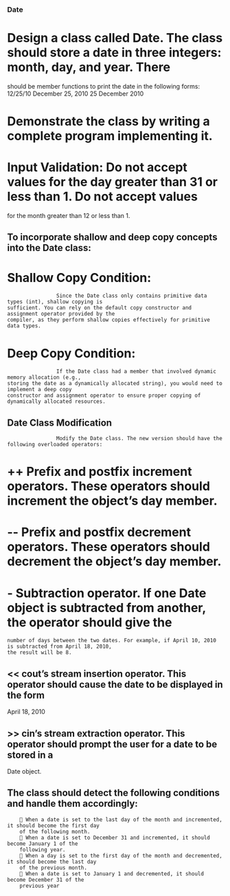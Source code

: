 ### Date
# Design a class called Date. The class should store a date in three integers: month, day, and year. There 
should be member functions to print the date in the following forms:
    12/25/10
    December 25, 2010
    25 December 2010

# Demonstrate the class by writing a complete program implementing it.

# Input Validation: Do not accept values for the day greater than 31 or less than 1. Do not accept values 
for the month greater than 12 or less than 1.


## To incorporate shallow and deep copy concepts into the Date class:

#     Shallow Copy Condition:
                    Since the Date class only contains primitive data types (int), shallow copying is 
    sufficient. You can rely on the default copy constructor and assignment operator provided by the 
    compiler, as they perform shallow copies effectively for primitive data types.
#     Deep Copy Condition: 
                    If the Date class had a member that involved dynamic memory allocation (e.g., 
    storing the date as a dynamically allocated string), you would need to implement a deep copy 
    constructor and assignment operator to ensure proper copying of dynamically allocated resources.


## Date Class Modification
                    Modify the Date class. The new version should have the following overloaded operators:
#     ++ Prefix and postfix increment operators. These operators should increment the object’s day member. 
#     -- Prefix and postfix decrement operators. These operators should decrement the object’s day member. 
#     - Subtraction operator. If one Date object is subtracted from another, the operator should give the 
    number of days between the two dates. For example, if April 10, 2010 is subtracted from April 18, 2010, 
    the result will be 8.


## << cout’s stream insertion operator. This operator should cause the date to be displayed in the form 
April 18, 2010


## >> cin’s stream extraction operator. This operator should prompt the user for a date to be stored in a 
Date object.


## The class should detect the following conditions and handle them accordingly:

 
         When a date is set to the last day of the month and incremented, it should become the first day 
        of the following month.
         When a date is set to December 31 and incremented, it should become January 1 of the 
        following year.
         When a day is set to the first day of the month and decremented, it should become the last day 
        of the previous month.
         When a date is set to January 1 and decremented, it should become December 31 of the 
        previous year